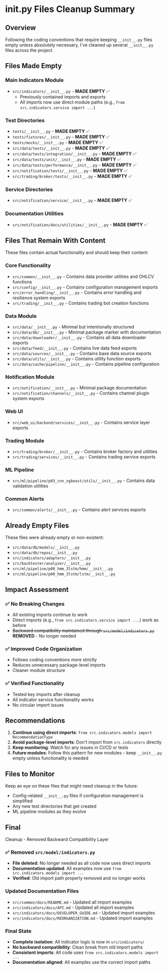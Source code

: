 # __init__.py Files Cleanup Summary

## Overview

Following the coding conventions that require keeping `__init__.py` files empty unless absolutely necessary, I've cleaned up several `__init__.py` files across the project.

## Files Made Empty

### Main Indicators Module
- `src/indicators/__init__.py` - **MADE EMPTY** ✅
  - Previously contained imports and exports
  - All imports now use direct module paths (e.g., `from src.indicators.service import ...`)

### Test Directories
- `tests/__init__.py` - **MADE EMPTY** ✅
- `tests/fixtures/__init__.py` - **MADE EMPTY** ✅  
- `tests/mocks/__init__.py` - **MADE EMPTY** ✅
- `src/data/tests/__init__.py` - **MADE EMPTY** ✅
- `src/data/tests/integration/__init__.py` - **MADE EMPTY** ✅
- `src/data/tests/unit/__init__.py` - **MADE EMPTY** ✅
- `src/data/tests/performance/__init__.py` - **MADE EMPTY** ✅
- `src/notification/tests/__init__.py` - **MADE EMPTY** ✅
- `src/trading/broker/tests/__init__.py` - **MADE EMPTY** ✅

### Service Directories
- `src/notification/service/__init__.py` - **MADE EMPTY** ✅

### Documentation Utilities
- `src/notification/docs/utilities/__init__.py` - **MADE EMPTY** ✅

## Files That Remain With Content

These files contain actual functionality and should keep their content:

### Core Functionality
- `src/common/__init__.py` - Contains data provider utilities and OHLCV functions
- `src/config/__init__.py` - Contains configuration management exports
- `src/error_handling/__init__.py` - Contains error handling and resilience system exports
- `src/trading/__init__.py` - Contains trading bot creation functions

### Data Module
- `src/data/__init__.py` - Minimal but intentionally structured
- `src/data/db/__init__.py` - Minimal package marker with documentation
- `src/data/downloader/__init__.py` - Contains all data downloader exports
- `src/data/feed/__init__.py` - Contains live data feed exports
- `src/data/sources/__init__.py` - Contains base data source exports
- `src/data/utils/__init__.py` - Contains utility function exports
- `src/data/cache/pipeline/__init__.py` - Contains pipeline configuration

### Notification Module
- `src/notification/__init__.py` - Minimal package documentation
- `src/notification/channels/__init__.py` - Contains channel plugin system exports

### Web UI
- `src/web_ui/backend/services/__init__.py` - Contains service layer exports

### Trading Module
- `src/trading/broker/__init__.py` - Contains broker factory and utilities
- `src/trading/services/__init__.py` - Contains trading service exports

### ML Pipeline
- `src/ml/pipeline/p03_cnn_xgboost/utils/__init__.py` - Contains data validation utilities

### Common Alerts
- `src/common/alerts/__init__.py` - Contains alert services exports

## Already Empty Files

These files were already empty or non-existent:
- `src/data/db/models/__init__.py`
- `src/data/db/repos/__init__.py`
- `src/indicators/adapters/__init__.py`
- `src/backtester/analyzer/__init__.py`
- `src/ml/pipeline/p00_hmm_3lstm/hmm/__init__.py`
- `src/ml/pipeline/p00_hmm_3lstm/lstm/__init__.py`

## Impact Assessment

### ✅ No Breaking Changes
- All existing imports continue to work
- Direct imports (e.g., `from src.indicators.service import ...`) work as before
- ~~Backward compatibility maintained through `src/model/indicators.py`~~ **REMOVED** - No longer needed

### ✅ Improved Code Organization
- Follows coding conventions more strictly
- Reduces unnecessary package-level imports
- Cleaner module structure

### ✅ Verified Functionality
- Tested key imports after cleanup
- All indicator service functionality works
- No circular import issues

## Recommendations

1. **Continue using direct imports**: `from src.indicators.models import RecommendationType`
2. **Avoid package-level imports**: Don't import from `src.indicators` directly
3. **Keep monitoring**: Watch for any issues in CI/CD or tests
4. **Future modules**: Follow this pattern for new modules - keep `__init__.py` empty unless functionality is needed

## Files to Monitor

Keep an eye on these files that might need cleanup in the future:
- Config-related `__init__.py` files if configuration management is simplified
- Any new test directories that get created
- ML pipeline modules as they evolve
## Final
 Cleanup - Removed Backward Compatibility Layer

### ✅ Removed `src/model/indicators.py`
- **File deleted**: No longer needed as all code now uses direct imports
- **Documentation updated**: All examples now use `from src.indicators.models import ...`
- **Verified**: Old import path properly removed and no longer works

### Updated Documentation Files
- `src/common/docs/README.md` - Updated all import examples
- `src/indicators/docs/API.md` - Updated all import examples  
- `src/indicators/docs/DEVELOPER_GUIDE.md` - Updated import examples
- `src/indicators/docs/REORGANIZATION.md` - Updated import examples

### Final State
- **Complete isolation**: All indicator logic is now in `src/indicators/`
- **No backward compatibility**: Clean break from old import paths
- **Consistent imports**: All code uses `from src.indicators.models import ...`
- **Documentation aligned**: All examples use the correct import paths